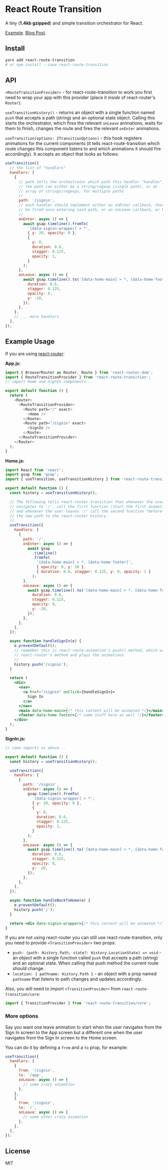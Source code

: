 # React Route Transition

A tiny (**1.4kb gzipped**) and simple transition orchestrator for React.

[Example](http://dutzi.github.io/react-route-transition). [Blog Post](https://dutzi.party/animating-route-transitions-using-react-router/).

## Install

```sh
yarn add react-route-transition
# or npm install --save react-route-transition
```

## API

`<RouteTransitionProvider>` - for react-route-transition to work you first need to wrap your app with this provider (place it _inside_ of react-router's `Router`).

`useTransitionHistory()` - returns an object with a single function named `push` that accepts a path (string) and an optional state object. Calling this starts the orchestrator, which fires the relevant `onLeave` animations, waits for them to finish, changes the route and fires the relevant `onEnter` animations.

`useTransition(options: ITransitionOptions)` - this hook registers animations for the current components (it tells react-route-transition which route changes this component listens to and which animations it should fire accordingly). It accepts an object that looks as follows:

```js
useTransition({
  // the list of "handlers"
  handlers: [
    {
      // path tells the orchestrator which path this handler "handles".
      // the path can either be a string/regexp (single path), or an
      // array of strings/regexps, for multiple paths
      //
      path: '/signin',
      // each handler should implement either an onEnter callback, that will
      // be fired once entering said path, or an onLeave callback, or both
      //
      onEnter: async () => {
        await gsap.timeline().fromTo(
          '[data-signin-wrapper] > *',
          { y: 20, opacity: 0 },
          {
            y: 0,
            duration: 0.6,
            stagger: 0.125,
            opacity: 1,
          }
        );
      },
      onLeave: async () => {
        await gsap.timeline().to('[data-home-main] > *, [data-home-footer]', {
          duration: 0.6,
          stagger: 0.125,
          opacity: 0,
          y: -20,
        });
      },
    },
    // ... more handlers
  ],
});
```

## Example Usage

If you are using [react-router](https://github.com/ReactTraining/react-router):

**App.js:**

```js
import { BrowserRouter as Router, Route } from 'react-router-dom';
import { RouteTransitionProvider } from 'react-route-transition';
// import Home and SignIn components...

export default function () {
  return (
    <Router>
      <RouteTransitionProvider>
        <Route path="/" exact>
          <Home />
        </Route>
        <Route path="/signin" exact>
          <SignIn />
        </Route>
      </RouteTransitionProvider>
    </Router>
  );
}
```

**Home.js:**

```jsx
import React from 'react';
import gsap from 'gsap';
import { useTransition, useTransitionHistory } from 'react-route-transition';

export default function () {
  const history = useTransitionHistory();

  // The following tells react-router-transition that whenever the user
  // navigates to '/', call the first function (start the first animation),
  // and whenever the user leaves '/' call the second function *before* pushing
  // the new path to the react-router history.
  //
  useTransition({
    handlers: [
      {
        path: '/',
        onEnter: async () => {
          await gsap
            .timeline()
            .fromTo(
              '[data-home-main] > *, [data-home-footer]',
              { opacity: 0, y: 20 },
              { duration: 0.6, stagger: 0.125, y: 0, opacity: 1 }
            );
        },
        onLeave: async () => {
          await gsap.timeline().to('[data-home-main] > *, [data-home-footer]', {
            duration: 0.6,
            stagger: 0.125,
            opacity: 0,
            y: -20,
          });
        },
      },
    ],
  });

  async function handleSignIn(e) {
    e.preventDefault();
    // remember this is react-route-animation's push() method, which wraps
    // react-router's method and plays the animations
    //
    history.push('/signin');
  }

  return (
    <div>
      <nav>
        <a href="/signin" onClick={handleSignIn}>
          Sign In
        </a>
      </nav>
      <main data-home-main>{/* this content will be animated */}</main>
      <footer data-home-footer>{/* some stuff here as well */}</footer>
    </div>
  );
}
```

**SignIn.js:**

```jsx
// same imports as above...

export default function () {
  const history = useTransitionHistory();

  useTransition({
    handlers: [
      {
        path: '/signin',
        onEnter: async () => {
          gsap.timeline().fromTo(
            '[data-signin-wrapper] > *',
            { y: 20, opacity: 0 },
            {
              y: 0,
              duration: 0.6,
              stagger: 0.125,
              opacity: 1,
            }
          );
        },
        onLeave: async () => {
          await gsap.timeline().to('[data-home-main] > *, [data-home-footer]', {
            duration: 0.6,
            stagger: 0.125,
            opacity: 0,
            y: -20,
          });
        },
      },
    ],
  });

  async function handleBackToHome(e) {
    e.preventDefault();
    history.push('/');
  }

  return <div data-signin-wrapper>{/* this content will be animated */}</div>;
}
```

If you are not using react-router you can still use react-route-transition, only you need to provide `<TransitionProvider>` two props:

- `push: (path: History.Path, state?: History.LocationState) => void` - an object with a single function called `push` that accepts a path (string) and an optional state. When calling that push method the current route should change.
- `location: { pathname: History.Path }` - an object with a prop named `pathname` that listens to path changes and updates accordingly.

Also, you will need to import `<TransitionProvider>` from `react-route-transition/core`:

```js
import { TransitionProvider } from 'react-route-transition/core';
```

### More options

Say you want one leave animation to start when the user navigates from the Sign In screen to the App screen but a different one when the user navigates from the Sign In screen to the Home screen.

You can do it by defining a `from` and a `to` prop, for example:

```js
useTransition({
  handlers: [
    {
      from: '/signin',
      to: '/app',
      onLeave: async () => {
        // some crazy animation
      },
    },
    {
      from: '/signin',
      to: '/',
      onLeave: async () => {
        // some other crazy animation
      },
    },
  ],
});
```

## License

MIT
